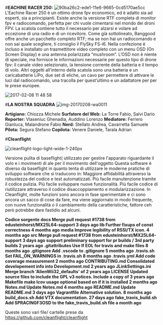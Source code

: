 #**EACHINE RACER 250:**
![90ba26c2-ede1-11e6-9665-0cd5170ae5cc](https://cloud.githubusercontent.com/assets/25583245/22778080/e8864c30-eeb5-11e6-9894-e5af599cbe92.jpg)
L'Eachine Racer 250 è un ottimo drone fpv economico, ed è adatto sia ad esperti, sia a principianti. 
Esiste anche la versione RTF completa di monitor fpv e radiocomando, perfetta per chi vuole cimentarsi nel mondo dei droni FPV. 
La scatola contiene tutto il necessario per alzarsi e volare ad eccezione di una radio e di un ricevitore. 
Come già sottolineato, Banggood offre anche un pacchetto completo RTF; 
ma se non hai un radiocomando e non sai quale scegliere, ti consiglio il FlySky FS-i6. 
Nella confezione è incluso e installato un trasmettitore video completo con un menu OSD (On Screen Display) e una antenna 
polarizzata “mushroom”. L’OSD non è niente di speciale, ma fornisce le informazioni necessarie per questo tipo di drone fpv: 
il canale video selezionato, la tensione corrente della batteria e il tempo di volo. 
Altri oggetti all’interno della scatola sono una batteria e un caricabatterie LiPo, due set di eliche, un cavo per permettere di 
attivare le luci dal radiocomando, una tracolla per quest’ultimo e un adattatore per per le prese europee.

![2017-02-08 11 48 58](https://cloud.githubusercontent.com/assets/25583245/22777588/00337684-eeb4-11e6-922b-158babde86ce.png)


#**LA NOSTRA SQUADRA**
![img-20170208-wa0011](https://cloud.githubusercontent.com/assets/25583245/22731223/2a844ca8-edea-11e6-94fe-c257f4ee7d2e.jpg)

**Artigiano:** Chiozza Michele
**Surfatore del Web:** La Torre Fabio, Salvi Dario
**Reporter:** Vlaseniuc Ghenadia, Auddino Lorenzo
**Mediatore:** Ferrero Gianluca, Malandrone Fabio
**Nerd:** Stellato Andrea, Cavarretta Samuele
**Pilota:** Segura Stefano
**Copilota:** Venere Daniele, Tarala Adrian

#**Cleanflight**

![cleanflight-logo-light-wide-1-240px](https://cloud.githubusercontent.com/assets/25583245/22732510/b98f7f90-edee-11e6-99cb-656cf5edb9c5.jpg)

Versione pulita di baseflight( utilizzato per gestire l'apparato riguardante il volo e i movimenti di ale per il movimento dell'oggetto 
Questa software è diverso da baseflight in quanto tenta di utilizzare le moderne pratiche di sviluppo software che si traducono 
in:
Maggiore affidabilità attraverso la robustezza del codice e test automatizzati.
Più facile manutenzione tramite il codice pulizia.
Più facile sviluppare nuove funzionalità.
Più facile codice di riutilizzare attraverso il codice disaccoppiamento e modularizzazione.
In Cleanflight, molte funzioni sono ancora in fase sperimentale e ci sono ancora un sacco di cose da fare, ma  viene aggiornato in modo 
frequente, con nuove funzionalità o il cambiamento della caratteristiche, fattore ceh però potrebbe dare fastidio ad alcuni.

**Codice sorgente**
**docs	Merge pull request #1738 from edusteinhorst/MX25L64-support	3 days ago
lib	Further fixups of const correctness	4 months ago
media	Improve legibility of RSSI/TX icon.	4 months ago
src	Merge pull request #1738 from edusteinhorst/MX25L64-support	3 days ago
support	preliminary support for pr builds / 3rd party builds	2 years ago
.gitattributes	Use lf EOL for travis and make files	8 months ago
.gitignore	Add .vscode to .gitignore	5 months ago
.travis.sh	Set FAIL_ON_WARNINGS in .travis.sh	8 months ago
.travis.yml	Add code coverage measurement	2 months ago
CONTRIBUTING.md	Consolidated developement info into Development.md	2 years ago
JLinkSettings.ini	Merge branch 'AlienWii32_defaults' of	2 years ago
LICENSE	Updated source files to include the GPL v3 notices. Include a copy of	3 years ago
Makefile	make lcov usage optional based on if it is installed	2 months ago
Notes.md	Update Notes.md	4 months ago
README.md	Update README.md	3 days ago
Vagrantfile	Alternative solution.	8 months ago
build_docs.sh	Add VTX documentation.	27 days ago
fake_travis_build.sh	Add SPRACINGF3OSD to the fake_travis_build.sh file	a month ago**

Queste sono vari file/ cartelle prese da https://github.com/cleanflight/cleanflight
